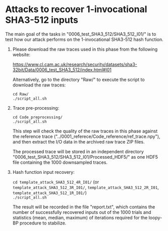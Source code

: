 # Attacks to recover 1-invocational SHA3-512 inputs

The main goal of the tasks in "0006\_test\_SHA3\_512/SHA3\_512\_I01/" is to test how our attack performs on the 1-invocational SHA3-512 hash function.

1. Please download the raw traces used in this phase from the following website:

	https://www.cl.cam.ac.uk/research/security/datasets/sha3-32bit/Data/0006_test_SHA3_512/index.html#I01

   Alternatively, go to the directory "Raw/" to execute the script to download the raw traces:

	`cd Raw/`  
	`./script_all.sh`  

2. Trace pre-processing:

	`cd Code_preprocessing/`  
	`./script_all.sh`  

   This step will check the quality of the raw traces in this phase against the reference trace ("../0001\_referece/Code\_reference/ref\_trace.npy"), and then extract the I/O data in the archived raw trace ZIP files.

   The processed trace will be stored in an independent directory "0006\_test\_SHA3\_512/SHA3\_512\_I01/Processed\_HDF5/" as one HDF5 file containing the 1000 downsampled traces.

3. Hash function input recovery:

	`cd template_attack_SHA3_512_4R_I01/` (or `template_attack_SHA3_512_3R_I01/`, `template_attack_SHA3_512_2R_I01`, `template_attack_SHA3_512_1R_I01/`)  
	`./script_all.sh`  

   The result will be recorded in the file "report.txt", which contains the number of successfully recovered inputs out of the 1000 trials and statistics (mean, median, maximum) of iterations required for the loopy-BP procedure to stabilize.
